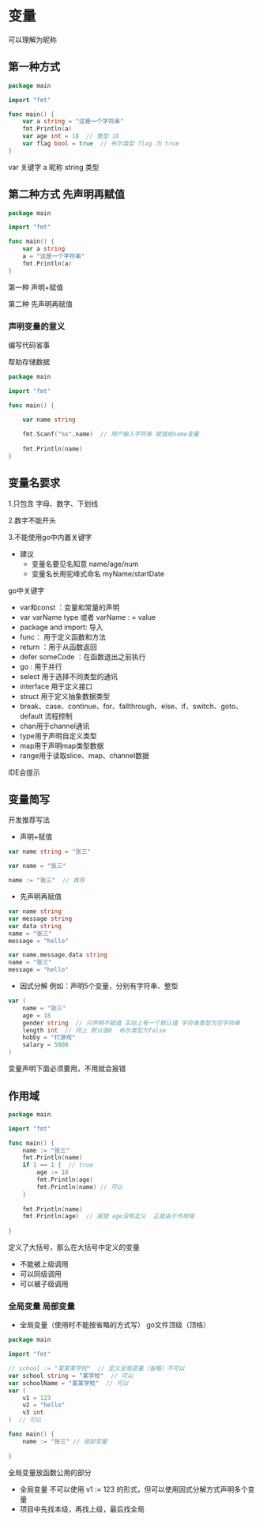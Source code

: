 # 变量
可以理解为昵称
## 第一种方式
```go
package main

import "fmt"

func main() {
    var a string = "这是一个字符串"
    fmt.Println(a)
    var age int = 18  // 整型 18
    var flag bool = true  // 布尔类型 flag 为 true
}
```
var 关键字  a 昵称 string 类型 

## 第二种方式 先声明再赋值
```go
package main

import "fmt"

func main() {
    var a string
    a = "这是一个字符串"
    fmt.Println(a)
}
```
第一种 声明+赋值  

第二种 先声明再赋值
### 声明变量的意义
编写代码省事

帮助存储数据

```go
package main

import "fmt"

func main() {

    var name string
    
    fmt.Scanf("%s",name)  // 用户输入字符串 赋值给name变量
    
    fmt.Println(name)
}
```

## 变量名要求
1.只包含 字母、数字、下划线

2.数字不能开头

3.不能使用go中内置关键字

* 建议
  * 变量名要见名知意  name/age/num
  * 变量名长用驼峰式命名  myName/startDate

go中关键字

* var和const ：变量和常量的声明
* var varName type  或者 varName : = value
* package and import: 导入
* func： 用于定义函数和方法
* return ：用于从函数返回
* defer someCode ：在函数退出之前执行
* go : 用于并行
* select 用于选择不同类型的通讯
* interface 用于定义接口
* struct 用于定义抽象数据类型
* break、case、continue、for、fallthrough、else、if、switch、goto、default 流程控制
* chan用于channel通讯
* type用于声明自定义类型
* map用于声明map类型数据
* range用于读取slice、map、channel数据

IDE会提示

## 变量简写
开发推荐写法

* 声明+赋值
```go
var name string = "张三"

var name = "张三"

name := "张三"  // 推荐
```
* 先声明再赋值
```go
var name string 
var message string
var data string
name = "张三"
message = "hello"

var name,message,data string
name = "张三"
message = "hello"
```
* 因式分解  例如：声明5个变量，分别有字符串、整型
```go
var (
    name = "张三"
    age = 18
    gender string  // 只声明不赋值 实际上有一个默认值 字符串类型为空字符串
    length int  // 同上 默认值0  布尔类型为false
    hobby = "打游戏"
    salary = 5000
)
```
变量声明下面必须要用，不用就会报错

## 作用域

```go
package main

import "fmt"

func main() {
    name := "张三"
    fmt.Println(name)
    if 1 == 1 {  // true
        age := 18
        fmt.Println(age)
        fmt.Println(name) // 可以
    }
    
    fmt.Println(name)
    fmt.Println(age)  // 报错 age没有定义  正是由于作用域
    
}
```
定义了大括号，那么在大括号中定义的变量
* 不能被上级调用
* 可以同级调用
* 可以被子级调用

### 全局变量 局部变量
* 全局变量（使用时不能按省略的方式写）
go文件顶级（顶格）
```go
package main

import "fmt"

// school := "某某某学校"  // 定义全局变量（省略）不可以
var school string = "某学校"  // 可以
var schoolName = "某某学校"  // 可以
var (
    v1 = 123
    v2 = "hello"
    v3 int 
)  // 可以

func main() {
    name := "张三" // 局部变量
    
}
```
全局变量放函数公用的部分
* 全局变量 不可以使用 v1 := 123 的形式，但可以使用因式分解方式声明多个变量
* 项目中先找本级，再找上级，最后找全局
